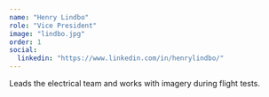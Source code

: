 ```yaml
---
name: "Henry Lindbo"
role: "Vice President"
image: "lindbo.jpg"
order: 1
social:
  linkedin: "https://www.linkedin.com/in/henrylindbo/"
---
```


Leads the electrical team and works with imagery during flight tests.
